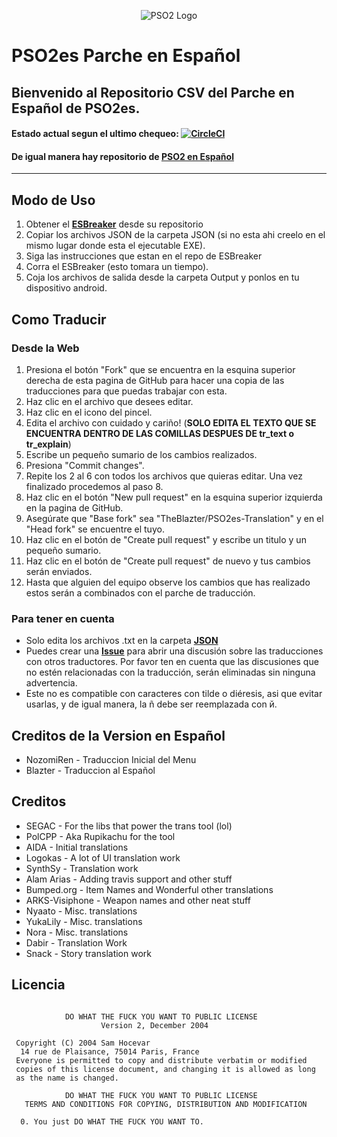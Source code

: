 <p align="center">
  <img src="http://i.imgur.com/dM2s0Jo.png" alt="PSO2 Logo"/>
</p>

# PSO2es Parche en Español

## Bienvenido al Repositorio CSV del Parche en Español de PSO2es.  
#### Estado actual segun el ultimo chequeo:  [![CircleCI](https://circleci.com/gh/TheBlazter/PSO2es-Translation/tree/master.svg?style=svg)](https://circleci.com/gh/TheBlazter/workflows/PSO2es-Translation/tree/master)
#### De igual manera hay repositorio de **[PSO2 en Español]**
---

## Modo de Uso

1. Obtener el **[ESBreaker]** desde su repositorio
2. Copiar los archivos JSON de la carpeta JSON (si no esta ahi creelo en el mismo lugar donde esta el ejecutable EXE).
3. Siga las instrucciones que estan en el repo de ESBreaker
3. Corra el ESBreaker (esto tomara un tiempo).
4. Coja los archivos de salida desde la carpeta Output y ponlos en tu dispositivo android.

## Como Traducir
### Desde la Web
 1. Presiona el botón "Fork" que se encuentra en la esquina superior derecha de esta pagina de GitHub para hacer una copia de las traducciones para que puedas trabajar con esta.
 2. Haz clic en el archivo que desees editar.
 3. Haz clic en el icono del pincel.
 4. Edita el archivo con cuidado y cariño! (**SOLO EDITA EL TEXTO QUE SE ENCUENTRA DENTRO DE LAS COMILLAS DESPUES DE tr_text o tr_explain**)
 5. Escribe un pequeño sumario de los cambios realizados.
 6. Presiona "Commit changes".
 7. Repite los 2 al 6 con todos los archivos que quieras editar. Una vez finalizado procedemos al paso 8.
 8. Haz clic en el botón "New pull request" en la esquina superior izquierda en la pagina de GitHub.
 9. Asegúrate que "Base fork" sea "TheBlazter/PSO2es-Translation" y en el "Head fork" se encuentre el tuyo.
 10. Haz clic en el botón de "Create pull request" y escribe un titulo y un pequeño sumario.
 11. Haz clic en el botón de "Create pull request" de nuevo y tus cambios serán enviados.
 12. Hasta que alguien del equipo observe los cambios que has realizado estos serán a combinados con el parche de traducción.
### Para tener en cuenta
* Solo edita los archivos .txt en la carpeta **[JSON]**
* Puedes crear una **[Issue]** para abrir una discusión sobre las traducciones con otros traductores. Por favor ten en cuenta que las discusiones que no estén relacionadas con la traducción, serán eliminadas sin ninguna advertencia.
* Este no es compatible con caracteres con tilde o diéresis, asi que evitar usarlas, y de igual manera, la ñ debe ser reemplazada con й.

## Creditos de la Version en Español

* NozomiRen - Traduccion Inicial del Menu
* Blazter - Traduccion al Español

## Creditos


* SEGAC - For the libs that power the trans tool (lol)
* PolCPP - Aka Rupikachu for the tool
* AIDA - Initial translations
* Logokas - A lot of UI translation work
* SynthSy - Translation work
* Alam Arias - Adding travis support and other stuff 
* Bumped.org - Item Names and Wonderful other translations
* ARKS-Visiphone - Weapon names and other neat stuff
* Nyaato - Misc. translations
* YukaLily - Misc. translations
* Nora - Misc. translations
* Dabir - Translation Work
* Snack - Story translation work

## Licencia

```

            DO WHAT THE FUCK YOU WANT TO PUBLIC LICENSE
                    Version 2, December 2004
 
 Copyright (C) 2004 Sam Hocevar
  14 rue de Plaisance, 75014 Paris, France
 Everyone is permitted to copy and distribute verbatim or modified
 copies of this license document, and changing it is allowed as long
 as the name is changed.
 
            DO WHAT THE FUCK YOU WANT TO PUBLIC LICENSE
   TERMS AND CONDITIONS FOR COPYING, DISTRIBUTION AND MODIFICATION
 
  0. You just DO WHAT THE FUCK YOU WANT TO.
  
```

[PSO2 en Español]: https://github.com/Arks-Layer/PSO2ENPatchCSV/tree/ES
[ESBreaker]: https://github.com/PolCPP/ESBreaker
[Issue]: https://github.com/TheBlazter/PSO2es-Translation/issues  
[JSON]: https://github.com/TheBlazter/PSO2es-Translation/tree/master/json
